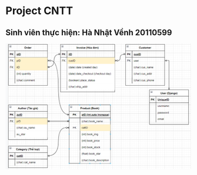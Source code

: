 <h1> Project CNTT </h1>
<h2> Sinh viên thực hiện: Hà Nhật Vềnh 20110599</h2>

<img src="ERD-bookstore.png" alt="ERD-bookstore">
